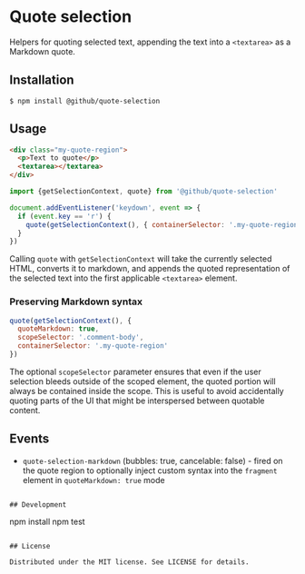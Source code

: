 # Quote selection

Helpers for quoting selected text, appending the text into a `<textarea>` as a Markdown quote.

## Installation

```
$ npm install @github/quote-selection
```

## Usage

```html
<div class="my-quote-region">
  <p>Text to quote</p>
  <textarea></textarea>
</div>
```

```js
import {getSelectionContext, quote} from '@github/quote-selection'

document.addEventListener('keydown', event => {
  if (event.key == 'r') {
    quote(getSelectionContext(), { containerSelector: '.my-quote-region' })
  }
})
```

Calling `quote` with `getSelectionContext` will take the currently selected HTML, converts it to markdown, and appends the quoted representation of the selected text into the first applicable `<textarea>` element.

### Preserving Markdown syntax

```js
quote(getSelectionContext(), {
  quoteMarkdown: true,
  scopeSelector: '.comment-body',
  containerSelector: '.my-quote-region'
})
```

The optional `scopeSelector` parameter ensures that even if the user selection bleeds outside of the scoped element, the quoted portion will always be contained inside the scope. This is useful to avoid accidentally quoting parts of the UI that might be interspersed between quotable content.

## Events

- `quote-selection-markdown` (bubbles: true, cancelable: false) - fired on the quote region to optionally inject custom syntax into the `fragment` element in `quoteMarkdown: true` mode

```

## Development

```
npm install
npm test
```

## License

Distributed under the MIT license. See LICENSE for details.
